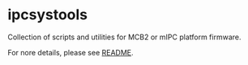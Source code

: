 # ipcsystools

Collection of scripts and utilities for MCB2 or mIPC platform firmware.

For nore details, please see [README](https://github.com/aascheneller/ipcsystools/blob/master/README).